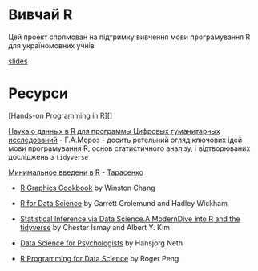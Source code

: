 Вивчай R
========
Цей проект спрямован на підтримку вивчення мови програмування R для україномовних учнів

[slides][slides1]

# Ресурси
[Hands-on Programming in R][]

[Наука о данных в R для программы Цифровых гуманитарных исследований][moroz] - Г.А.Мороз - досить ретельний огляд ключових ідей мови програмування R, основ статистичного аналізу, і відтворюваних досліджень з `tidyverse` 

[Минимальное введени в R][tarasenko] - [Тарасенко](https://tvims.nsu.ru/tarasenko/) 


- [R Graphics Cookbook](https://r-graphics.org/) by Winston Chang  
- [R for Data Science](https://r4ds.had.co.nz/)  by Garrett Grolemund and Hadley Wickham   

- [Statistical Inference via Data Science.A ModernDive into R and the tidyverse](https://moderndive.com/) by Chester Ismay and Albert Y. Kim  
- [Data Science for Psychologists](https://bookdown.org/hneth/ds4psy/) by Hansjorg Neth
- [R Programming for Data Science](https://bookdown.org/rdpeng/rprogdatascience/) by Roger Peng  


[moroz]:https://agricolamz.github.io/DS_for_DH/
[tarasenko]:https://tvims.nsu.ru/tarasenko/files/01_basics.pdf
[slides1]:https://docs.google.com/presentation/d/15E4wdiCiS9MzOPLalR6Jo2mXAeXxAImtB79h2xWAWSU/edit?usp=sharing

